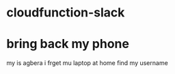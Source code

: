 # cloudfunction-slack
# bring back my phone
my is agbera
i frget mu laptop at home
find my username
